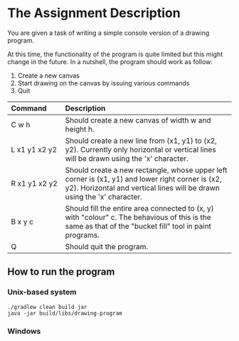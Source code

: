 # The Assignment Description
You are given a task of writing a simple console version of a drawing program.

At this time, the functionality of the program is quite limited but this might change in the future. In a nutshell, the program should work as follow:
1. Create a new canvas
2. Start drawing on the canvas by issuing various commands
3. Quit

|Command&nbsp;&nbsp;&nbsp;&nbsp;&nbsp;&nbsp;|Description|
|:--------------|:------------|
|C w h        | Should create a new canvas of width w and height h.|
|L x1 y1 x2 y2| Should create a new line from (x1, y1) to (x2, y2). Currently only horizontal or vertical lines will be drawn using the 'x' character.|
|R x1 y1 x2 y2| Should create a new rectangle, whose upper left corner is (x1, y1) and lower right corner is (x2, y2). Horizontal and vertical lines will be drawn using the 'x' character.|
|B x y c      | Should fill the entire area connected to (x, y) with "colour" c. The behavious of this is the same as that of the "bucket fill" tool in paint programs.|
|Q            | Should quit the program.|

## How to run the program
### Unix-based system
```jshelllanguage
./gradlew clean build jar
java -jar build/libs/drawing-program
```
### Windows